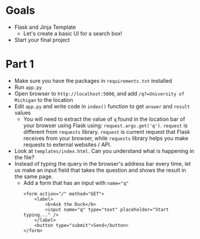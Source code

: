 # Goals
- Flask and Jinja Template
    - Let's create a basic UI for a search box!
- Start your final project

# Part 1
- Make sure you have the packages in `requirements.txt` installed
- Run `app.py`
- Open browser to `http://localhost:5000`, and add `/q?=University of Michigan` to the location
- Edit `app.py` and write code in `index()` function to get `answer` and `result` values
    - You will need to extract the value of `q` found in the location bar of your browser using Flask using: `request.args.get('q')`. `request` is different from `requests` library. `request` is current request that Flask receives from your browser, while `requests` library helps you make requests to external websites / API.
- Look at `templates/index.html`. Can you understand what is happening in the file?
- Instead of typing the query in the browser's address bar every time, let us make an input field that takes the question and shows the result in the same page.
    - Add a form that has an input with `name="q"`
      ```
      <form action="/" method="GET">
          <label>
              <b>Ask the Duck</b>
              <input name="q" type="text" placeholder="Start typing..." />
          </label>
          <button type="submit">Send</button>
      </form>
      ```

